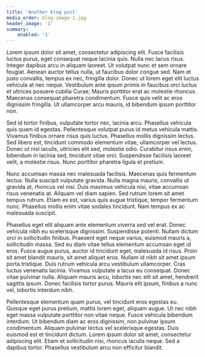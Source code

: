 ```yaml
---
title: 'Another blog post'
media_order: blog-image-1.jpg
header_image: '1'
summary:
    enabled: '1'
---
```


Lorem ipsum dolor sit amet, consectetur adipiscing elit. Fusce facilisis luctus purus, eget consequat neque lacinia quis. Nulla nec lacus risus. Integer dapibus arcu in aliquam laoreet. Ut volutpat nunc et sem ornare feugiat. Aenean auctor tellus nulla, ut faucibus dolor congue sed. Nam et justo convallis, tempus ex nec, fringilla dolor. Donec ut lorem eget elit luctus vehicula at nec neque. Vestibulum ante ipsum primis in faucibus orci luctus et ultrices posuere cubilia Curae; Mauris porttitor erat ac molestie rhoncus. Maecenas consequat pharetra condimentum. Fusce quis velit ac eros dignissim fringilla. Ut ullamcorper arcu mauris, id bibendum ipsum porttitor non.

Sed id tortor finibus, vulputate tortor nec, lacinia arcu. Phasellus vehicula quis quam id egestas. Pellentesque volutpat purus id metus vehicula mattis. Vivamus finibus ornare risus quis luctus. Phasellus mollis dignissim lectus. Sed libero est, tincidunt commodo elementum vitae, ullamcorper vel lectus. Donec ut nisl iaculis, ultricies elit sed, molestie odio. Curabitur risus enim, bibendum in lacinia sed, tincidunt vitae orci. Suspendisse facilisis laoreet velit, a molestie risus. Nunc porttitor pharetra ligula et pretium.

Nunc accumsan massa nec malesuada facilisis. Maecenas quis fermentum lectus. Nulla suscipit vulputate gravida. Nulla magna mauris, convallis ut gravida at, rhoncus vel nisi. Duis maximus vehicula nisi, vitae accumsan risus venenatis at. Aliquam vel diam sapien. Sed rutrum lorem sit amet tempus rutrum. Etiam ex est, varius quis augue tristique, tempor fermentum nunc. Phasellus mollis enim vitae sodales tincidunt. Nam tempus ex ac malesuada suscipit.

Phasellus eget elit aliquam ante elementum viverra sed vel erat. Donec vehicula nibh eu scelerisque dignissim. Suspendisse potenti. Nullam dictum orci in sollicitudin finibus. Praesent eget neque varius, euismod mauris a, sollicitudin massa. Sed eu diam vitae tellus elementum accumsan eget id eros. Fusce augue purus, auctor id tincidunt eget, malesuada id risus. Proin sit amet blandit mauris, sit amet aliquet eros. Nullam id nibh sit amet ipsum porta tristique. Duis rutrum vehicula arcu vestibulum ullamcorper. Cras luctus venenatis lacinia. Vivamus vulputate a lacus eu consequat. Donec vitae pulvinar nulla. Aliquam mauris arcu, lobortis nec elit sit amet, hendrerit sagittis ipsum. Donec facilisis tortor purus. Mauris elit ipsum, finibus a nunc vel, lobortis interdum nibh.

Pellentesque elementum quam purus, vel tincidunt eros egestas eu. Quisque eget purus pretium, mattis lorem eget, aliquam augue. Ut nec nibh eget massa vulputate porttitor non vitae neque. Fusce vehicula bibendum interdum. Ut bibendum diam ac eros dignissim, non pulvinar ipsum condimentum. Aliquam pulvinar lectus vel scelerisque egestas. Duis euismod est et tincidunt dictum. Lorem ipsum dolor sit amet, consectetur adipiscing elit. Etiam et sollicitudin nisi, rhoncus iaculis neque. Sed a dapibus tortor. Phasellus vestibulum arcu non efficitur blandit.